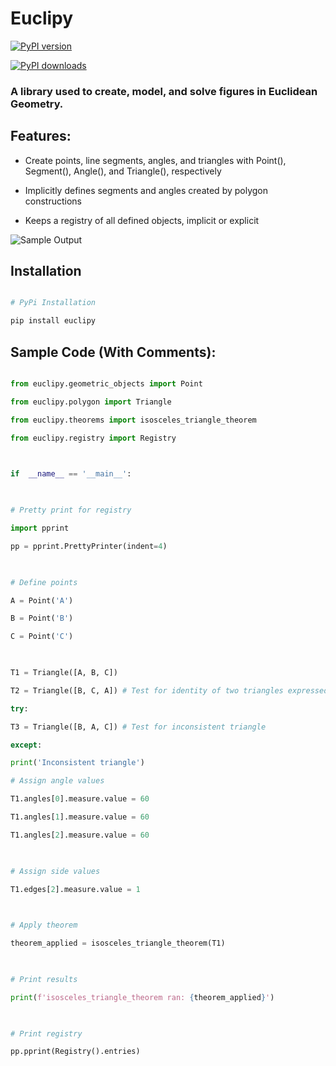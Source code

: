 
# Euclipy

  

[![PyPI version](https://img.shields.io/pypi/v/euclipy.svg?color=dodgerblue&label=%20latest%20version)](https://pypi.org/project/euclipy/)

[![PyPI downloads](https://img.shields.io/pypi/dm/euclipy.svg?color=limegreen&label=PyPI%20downloads)](https://pypi.org/project/euclipy/)

  

### A library used to create, model, and solve figures in Euclidean Geometry.

## Features:

  

- Create points, line segments, angles, and triangles with Point(), Segment(), Angle(), and Triangle(), respectively

- Implicitly defines segments and angles created by polygon constructions

- Keeps a registry of all defined objects, implicit or explicit


![Sample Output](../tests/test_object_framework.png)

  

## Installation

```sh

# PyPi Installation

pip install euclipy

```

## Sample Code (With Comments):

```py

from euclipy.geometric_objects import Point

from euclipy.polygon import Triangle

from euclipy.theorems import isosceles_triangle_theorem

from euclipy.registry import Registry

  

if  __name__ == '__main__':

  

# Pretty print for registry

import pprint

pp = pprint.PrettyPrinter(indent=4)

  

# Define points

A = Point('A')

B = Point('B')

C = Point('C')

  

T1 = Triangle([A, B, C])

T2 = Triangle([B, C, A]) # Test for identity of two triangles expressed in different point

try:

T3 = Triangle([B, A, C]) # Test for inconsistent triangle

except:

print('Inconsistent triangle')

# Assign angle values

T1.angles[0].measure.value = 60

T1.angles[1].measure.value = 60

T1.angles[2].measure.value = 60

  

# Assign side values

T1.edges[2].measure.value = 1

  

# Apply theorem

theorem_applied = isosceles_triangle_theorem(T1)

  

# Print results

print(f'isosceles_triangle_theorem ran: {theorem_applied}')

  

# Print registry

pp.pprint(Registry().entries)

```